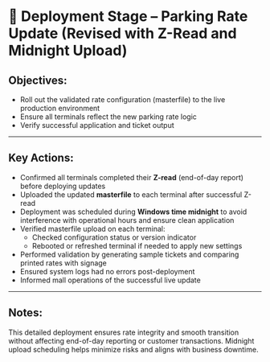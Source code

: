
# 🚀 Deployment Stage – Parking Rate Update (Revised with Z-Read and Midnight Upload)

## Objectives:
- Roll out the validated rate configuration (masterfile) to the live production environment
- Ensure all terminals reflect the new parking rate logic
- Verify successful application and ticket output

---

## Key Actions:
- Confirmed all terminals completed their **Z-read** (end-of-day report) before deploying updates
- Uploaded the updated **masterfile** to each terminal after successful Z-read
- Deployment was scheduled during **Windows time midnight** to avoid interference with operational hours and ensure clean application
- Verified masterfile upload on each terminal:
  - Checked configuration status or version indicator
  - Rebooted or refreshed terminal if needed to apply new settings
- Performed validation by generating sample tickets and comparing printed rates with signage
- Ensured system logs had no errors post-deployment
- Informed mall operations of the successful live update

---

## Notes:
This detailed deployment ensures rate integrity and smooth transition without affecting end-of-day reporting or customer transactions. Midnight upload scheduling helps minimize risks and aligns with business downtime.
